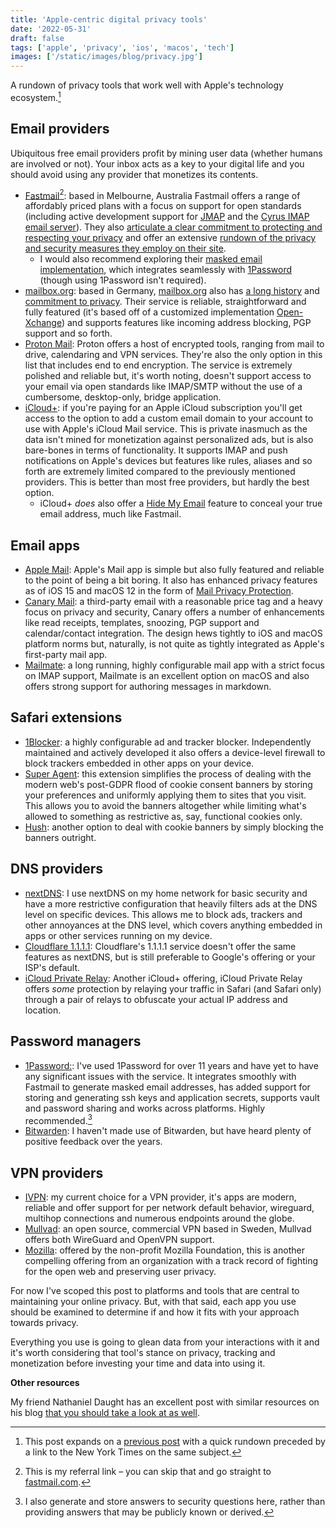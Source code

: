```yaml
---
title: 'Apple-centric digital privacy tools'
date: '2022-05-31'
draft: false
tags: ['apple', 'privacy', 'ios', 'macos', 'tech']
images: ['/static/images/blog/privacy.jpg']
---
```


A rundown of privacy tools that work well with Apple's technology ecosystem.<!-- excerpt -->[^1]

## Email providers

Ubiquitous free email providers profit by mining user data (whether humans are involved or not). Your inbox acts as a key to your digital life and you should avoid using any provider that monetizes its contents.

- [Fastmail](https://ref.fm/u28939392)[^2]: based in Melbourne, Australia Fastmail offers a range of affordably priced plans with a focus on support for open standards (including active development support for [JMAP](https://jmap.io) and the [Cyrus IMAP email server](https://fastmail.blog/open-technologies/why-we-contribute/)). They also [articulate a clear commitment to protecting and respecting your privacy](https://www.fastmail.com/values/) and offer an extensive [rundown of the privacy and security measures they employ on their site](https://www.fastmail.com/privacy-and-security/).
  - I would also recommend exploring their [masked email implementation](https://www.fastmail.help/hc/en-us/articles/4406536368911-Masked-Email), which integrates seamlessly with [1Password](https://1password.com) (though using 1Password isn't required).
- [mailbox.org](https://mailbox.org): based in Germany, [mailbox.org](http://mailbox.org) also has [a long history](https://mailbox.org/en/company#our-history) and [commitment to privacy](https://mailbox.org/en/company#our-mission). Their service is reliable, straightforward and fully featured (it's based off of a customized implementation [Open-Xchange](https://www.open-xchange.com)) and supports features like incoming address blocking, PGP support and so forth.
- [Proton Mail](http://protonmail.com): Proton offers a host of encrypted tools, ranging from mail to drive, calendaring and VPN services. They're also the only option in this list that includes end to end encryption. The service is extremely polished and reliable but, it's worth noting, doesn't support access to your email via open standards like IMAP/SMTP without the use of a cumbersome, desktop-only, bridge application.
- [iCloud+](https://support.apple.com/guide/icloud/icloud-overview-mmfc854d9604/icloud): if you're paying for an Apple iCloud subscription you'll get access to the option to add a custom email domain to your account to use with Apple's iCloud Mail service. This is private inasmuch as the data isn't mined for monetization against personalized ads, but is also bare-bones in terms of functionality. It supports IMAP and push notifications on Apple's devices but features like rules, aliases and so forth are extremely limited compared to the previously mentioned providers. This is better than most free providers, but hardly the best option.
  - iCloud+ _does_ also offer a [Hide My Email](https://support.apple.com/guide/icloud/what-you-can-do-with-icloud-and-hide-my-email-mme38e1602db/1.0/icloud/1.0) feature to conceal your true email address, much like Fastmail.

## Email apps

- [Apple Mail](https://support.apple.com/mail): Apple's Mail app is simple but also fully featured and reliable to the point of being a bit boring. It also has enhanced privacy features as of iOS 15 and macOS 12 in the form of [Mail Privacy Protection](https://support.apple.com/guide/iphone/use-mail-privacy-protection-iphf084865c7/ios).
- [Canary Mail](https://canarymail.io/): a third-party email with a reasonable price tag and a heavy focus on privacy and security, Canary offers a number of enhancements like read receipts, templates, snoozing, PGP support and calendar/contact integration. The design hews tightly to iOS and macOS platform norms but, naturally, is not quite as tightly integrated as Apple's first-party mail app.
- [Mailmate](https://freron.com/): a long running, highly configurable mail app with a strict focus on IMAP support, Mailmate is an excellent option on macOS and also offers strong support for authoring messages in markdown.

## Safari extensions

- [1Blocker](https://1blocker.com): a highly configurable ad and tracker blocker. Independently maintained and actively developed it also offers a device-level firewall to block trackers embedded in other apps on your device.
- [Super Agent](https://www.super-agent.com): this extension simplifies the process of dealing with the modern web's post-GDPR flood of cookie consent banners by storing your preferences and uniformly applying them to sites that you visit. This allows you to avoid the banners altogether while limiting what's allowed to something as restrictive as, say, functional cookies only.
- [Hush](https://oblador.github.io/hush/): another option to deal with cookie banners by simply blocking the banners outright.

## DNS providers

- [nextDNS](https://nextdns.io/?from=m56mt3z6): I use nextDNS on my home network for basic security and have a more restrictive configuration that heavily filters ads at the DNS level on specific devices. This allows me to block ads, trackers and other annoyances at the DNS level, which covers anything embedded in apps or other services running on my device.
- [Cloudflare 1.1.1.1](https://www.cloudflare.com/learning/dns/what-is-1.1.1.1): Cloudflare's 1.1.1.1 service doesn't offer the same features as nextDNS, but is still preferable to Google's offering or your ISP's default.
- [iCloud Private Relay](https://support.apple.com/en-us/HT212614): Another iCloud+ offering, iCloud Private Relay offers _some_ protection by relaying your traffic in Safari (and Safari only) through a pair of relays to obfuscate your actual IP address and location.

## Password managers

- [1Password:](https://1password.com): I've used 1Password for over 11 years and have yet to have any significant issues with the service. It integrates smoothly with Fastmail to generate masked email addresses, has added support for storing and generating ssh keys and application secrets, supports vault and password sharing and works across platforms. Highly recommended.[^3]
- [Bitwarden](https://bitwarden.com): I haven't made use of Bitwarden, but have heard plenty of positive feedback over the years.

## VPN providers

- [IVPN](https://www.ivpn.net/): my current choice for a VPN provider, it's apps are modern, reliable and offer support for per network default behavior, wireguard, multihop connections and numerous endpoints around the globe.
- [Mullvad](https://mullvad.net/en/): an open source, commercial VPN based in Sweden, Mullvad offers both WireGuard and OpenVPN support.
- [Mozilla](https://www.mozilla.org/en-US/products/vpn/): offered by the non-profit Mozilla Foundation, this is another compelling offering from an organization with a track record of fighting for the open web and preserving user privacy.

For now I've scoped this post to platforms and tools that are central to maintaining your online privacy. But, with that said, each app you use should be examined to determine if and how it fits with your approach towards privacy.

Everything you use is going to glean data from your interactions with it and it's worth considering that tool's stance on privacy, tracking and monetization before investing your time and data into using it.

**Other resources**

My friend Nathaniel Daught has an excellent post with similar resources on his blog [that you should take a look at as well](https://daught.me/blog/privacy-security-tools-2022).

[^1]: This post expands on a [previous post](https://coryd.dev/blog/digital-privacy-tools) with a quick rundown preceded by a link to the New York Times on the same subject.
[^2]: This is my referral link – you can skip that and go straight to [fastmail.com](https://fastmail.com).
[^3]: I also generate and store answers to security questions here, rather than providing answers that may be publicly known or derived.
